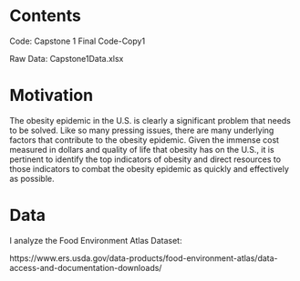 # Contents
  <p>Code: Capstone 1 Final Code-Copy1</p>
  <p>Raw Data: Capstone1Data.xlsx</p>

# Motivation
<p>The obesity epidemic in the U.S. is clearly a significant problem that needs to be solved. Like so many pressing issues, there are many underlying factors that contribute to the obesity epidemic. Given the immense cost measured in dollars and quality of life that obesity has on the U.S., it is pertinent to identify the top indicators of obesity and direct resources to those indicators to combat the obesity epidemic as quickly and effectively as possible.</p>

# Data
<p>I analyze the Food Environment Atlas Dataset:</p>
https://www.ers.usda.gov/data-products/food-environment-atlas/data-access-and-documentation-downloads/
